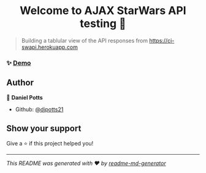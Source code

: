 <h1 align="center">Welcome to AJAX StarWars API testing 👋</h1>
<p>
</p>

> Building a tablular view of the API responses from https://ci-swapi.herokuapp.com

### ✨ [Demo](https://djpotts21.github.io/ajax_test/)

## Author

👤 **Daniel Potts**

* Github: [@djpotts21](https://github.com/djpotts21)

## Show your support

Give a ⭐️ if this project helped you!

***
_This README was generated with ❤️ by [readme-md-generator](https://github.com/kefranabg/readme-md-generator)_